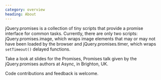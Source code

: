```yaml
---
category: overview
heading: About
---
```



jQuery.promises is a collection of tiny scripts that provide a promise interface
for common tasks. Currently, there are only two scripts: jQuery.promises.image,
which wraps image elements that may or may not have been loaded by the browser
and jQuery.promises.timer, which wraps `setTimeout()` delayed functions.

Take a look at slides for the Promises, Promises talk given by the jQuery.promises
authors at Async, in Brighton, UK.

Code contributions and feedback is welcome.